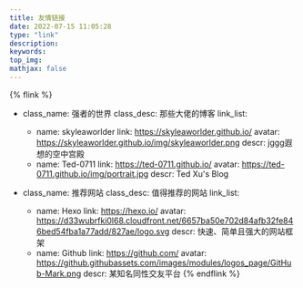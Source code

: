 ```yaml
---
title: 友情链接
date: 2022-07-15 11:05:28
type: "link"
description:
keywords:
top_img:
mathjax: false
---
```


{% flink %}
- class_name: 强者的世界
  class_desc: 那些大佬的博客
  link_list:
    - name: skyleaworlder
      link: https://skyleaworlder.github.io/
      avatar: https://skyleaworlder.github.io/img/skyleaworlder.png
      descr: jggg遐想的空中宫殿
    - name: Ted-0711
      link: https://ted-0711.github.io/
      avatar: https://ted-0711.github.io/img/portrait.jpg
      descr: Ted Xu's Blog

- class_name: 推荐网站
  class_desc: 值得推荐的网站
  link_list:
    - name: Hexo
      link: https://hexo.io/
      avatar: https://d33wubrfki0l68.cloudfront.net/6657ba50e702d84afb32fe846bed54fba1a77add/827ae/logo.svg
      descr: 快速、简单且强大的网站框架
    - name: Github
      link: https://github.com/
      avatar: https://github.githubassets.com/images/modules/logos_page/GitHub-Mark.png
      descr: 某知名同性交友平台
{% endflink %}
